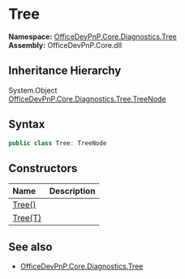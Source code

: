 # Tree
  

**Namespace:** [OfficeDevPnP.Core.Diagnostics.Tree](OfficeDevPnP.Core.Diagnostics.Tree.md)  
**Assembly:** OfficeDevPnP.Core.dll  
## Inheritance Hierarchy
System.Object  
    [OfficeDevPnP.Core.Diagnostics.Tree.TreeNode](OfficeDevPnP.Core.Diagnostics.Tree.TreeNode.md)
## Syntax
```C#
public class Tree: TreeNode
```
## Constructors
|**Name**|**Description**|
|:-----|:-----|
| [Tree()](OfficeDevPnP.Core.Diagnostics.Tree.Tree.ctor1.md) | 
| [Tree(T)](OfficeDevPnP.Core.Diagnostics.Tree.Tree.ctor2.md) | 
## See also
- [OfficeDevPnP.Core.Diagnostics.Tree](OfficeDevPnP.Core.Diagnostics.Tree.md)

